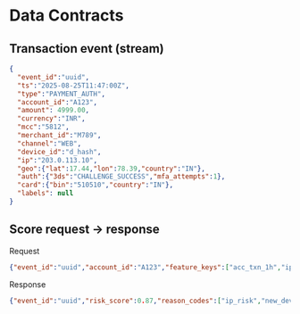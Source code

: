 # Data Contracts

## Transaction event (stream)

```json
{
  "event_id":"uuid",
  "ts":"2025-08-25T11:47:00Z",
  "type":"PAYMENT_AUTH",
  "account_id":"A123",
  "amount": 4999.00,
  "currency":"INR",
  "mcc":"5812",
  "merchant_id":"M789",
  "channel":"WEB",
  "device_id":"d_hash",
  "ip":"203.0.113.10",
  "geo":{"lat":17.44,"lon":78.39,"country":"IN"},
  "auth":{"3ds":"CHALLENGE_SUCCESS","mfa_attempts":1},
  "card":{"bin":"510510","country":"IN"},
  "labels": null
}
```

## Score request → response

Request
```json
{"event_id":"uuid","account_id":"A123","feature_keys":["acc_txn_1h","ip_risk","device_stability","graph_dist_fraud"]}
```

Response
```json
{"event_id":"uuid","risk_score":0.87,"reason_codes":["ip_risk","new_device","high_velocity"],"model":"lgbm_v12","latency_ms":14}
```
